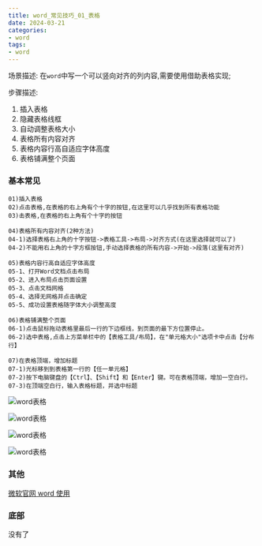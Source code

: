 ```yaml
---
title: word_常见技巧_01_表格
date: 2024-03-21
categories: 
- word
tags:
- word
---
```

场景描述: 在`word`中写一个可以竖向对齐的列内容,需要使用借助表格实现;

步骤描述:

1. 插入表格
2. 隐藏表格线框
3. 自动调整表格大小
4. 表格所有内容对齐
4. 表格内容行高自适应字体高度
4. 表格铺满整个页面

<!-- more -->

### 基本常见

```wiki
01)插入表格
02)点击表格,在表格的右上角有个十字的按钮,在这里可以几乎找到所有表格功能
03)击表格,在表格的右上角有个十字的按钮

04)表格所有内容对齐(2种方法)
04-1)选择表格右上角的十字按钮->表格工具->布局->对齐方式(在这里选择就可以了)
04-2)不能用右上角的十字方框按钮,手动选择表格的所有内容->开始->段落(这里有对齐)

05)表格内容行高自适应字体高度
05-1、打开Word文档点击布局
05-2、进入布局点击页面设置
05-3、点击文档网格
05-4、选择无网格并点击确定
05-5、成功设置表格随字体大小调整高度

06)表格铺满整个页面
06-1)点击鼠标拖动表格里最后一行的下边框线，到页面的最下方位置停止。
06-2)选中表格,点击上方菜单栏中的【表格工具/布局】，在"单元格大小"选项卡中点击【分布行】

07)在表格顶端，增加标题
07-1)光标移到到表格第一行的【任一单元格】
07-2)按下电脑键盘的【Ctrl】、【Shift】和【Enter】键。可在表格顶端，增加一空白行。
07-3)在顶端空白行，输入表格标题，并选中标题
```

![word表格](/img/other/word/w01_01.jpg "word表格")

![word表格](/img/other/word/w01_02.jpg "word表格")

![word表格](/img/other/word/w01_03.jpg "word表格")

![word表格](/img/other/word/w01_04.png "word表格")

### 其他

[微软官网 word 使用](https://support.microsoft.com/zh-cn/microsoft-365)


### 底部

没有了























